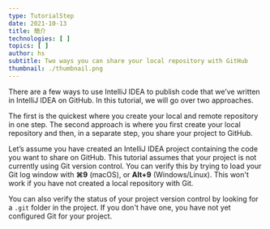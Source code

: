 ```yaml
---
type: TutorialStep
date: 2021-10-13
title: 簡介
technologies: [ ]
topics: [ ]
author: hs
subtitle: Two ways you can share your local repository with GitHub
thumbnail: ./thumbnail.png
---
```


There are a few ways to use IntelliJ IDEA to publish code that we’ve written in IntelliJ IDEA on GitHub. In this tutorial, we will go over two approaches.

The first is the quickest where you create your local and remote repository in one step. The second approach is where you first create your local repository and then, in a separate step, you share your project to GitHub.

Let’s assume you have created an IntelliJ IDEA project containing the code you want to share on GitHub. This tutorial assumes that your project is not currently using Git version control. You can verify this by trying to load your Git log window with **⌘9** (macOS), or **Alt+9** (Windows/Linux). This won't work if you have not created a local repository with Git.

You can also verify the status of your project version control by looking for a `.git` folder in the project. If you don't have one, you have not yet configured Git for your project. 